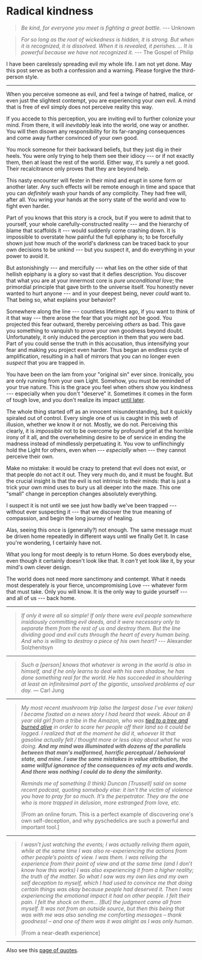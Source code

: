 
# Radical kindness

> _Be kind, for everyone you meet is fighting a great battle._ --- Unknown

> _For so long as the root of wickedness is hidden, it is strong. But when it is recognized, it is dissolved. When it is revealed, it perishes. ... It is powerful because we have not recognized it._ --- The Gospel of Philip

I have been carelessly spreading evil my whole life. I am not yet done. May this post serve as both a confession and a warning. Please forgive the third-person style.

---

When you perceive someone as evil, and feel a twinge of hatred, malice, or even just the slightest contempt, you are experiencing your *own* evil. A mind that is free of evil simply does not perceive reality this way.

If you accede to this perception, you are inviting evil to further colonize your mind. From there, it will *inevitably* leak into the world, one way or another. You will then disown any responsibility for its far-ranging consequences and come away further convinced of your own good.

You mock someone for their backward beliefs, but they just dig in their heels. You were only trying to help them see their idiocy --- or if not exactly them, then at least the rest of the world. Either way, it's surely a net good. Their recalcitrance only proves that they are beyond help.

This nasty encounter will fester in their mind and erupt in some form or another later. Any such effects will be remote enough in time and space that you can _definitely_ wash your hands of any complicity. They had free will, after all. You wring your hands at the sorry state of the world and vow to fight even harder.

Part of you knows that this story is a crock, but if you were to admit that to yourself, your whole carefully-constructed reality --- and the hierarchy of blame that scaffolds it --- would suddenly come crashing down. It is impossible to overstate how painful the full epiphany is; to be forcefully shown just how much of the world's darkness can be traced back to your own decisions to be unkind --- but you suspect it, and do everything in your power to avoid it.

But astonishingly --- and mercifully --- what lies on the other side of that hellish epiphany is a glory so vast that it defies description. You discover that what you are at your innermost core is _pure unconditional love_; the primordial principle that gave birth to the universe itself. You honestly never wanted to hurt anyone --- and in your deepest being, never _could_ want to. That being so, what explains your behavior?

Somewhere along the line --- countless lifetimes ago, if you want to think of it that way --- there arose the fear that you might _not_ be good. You projected this fear outward, thereby perceiving _others_ as bad. This gave you something to vanquish to prove your own goodness beyond doubt. Unfortunately, it only induced the perception in them that _you_ were bad. Part of you could sense the truth in this accusation, thus intensifying your fear and making you project even harder. Thus began an endless cycle of amplification, resulting in a hall of mirrors that you can no longer even _suspect_ that you are trapped in.

You have been on the lam from your "original sin" ever since. Ironically, you are only running from your own Light. Somehow, you must be reminded of your true nature. This is the grace you feel when others show you kindness --- especially when you don't "deserve" it. Sometimes it comes in the form of tough love, and you don't realize its impact [until later](https://www.youtube.com/watch?v=WrZbMXtDuNA).

The whole thing started off as an innocent misunderstanding, but it quickly spiraled out of control. Every single one of us is caught in this web of illusion, whether we know it or not. Mostly, we do not. Perceiving this clearly, it is _impossible_ not to be overcome by profound grief at the horrible irony of it all, and the overwhelming desire to be of service in ending the madness instead of mindlessly perpetuating it. You vow to unflinchingly hold the Light for others, even when --- _especially_ when --- they cannot perceive their own.

Make no mistake: it would be crazy to pretend that evil does not exist, or that people do not act it out. They very much do, and it must be fought. But the crucial insight is that the evil is not intrinsic to their minds: that is just a trick your own mind uses to bury us all deeper into the maze. This one "small" change in perception changes absolutely everything.

I suspect it is not until we see just how badly we've been trapped --- without ever suspecting it --- that we discover the true meaning of compassion, and begin the long journey of healing.

Alas, seeing this once is (generally?) not enough. The same message must be driven home repeatedly in different ways until we finally Get It. In case you're wondering, I certainly have not.

What you long for most deeply is to return Home. So does everybody else, even though it certainly doesn't look like that. It _can't_ yet look like it, by your mind's own clever design.

The world does not need more sanctimony and contempt. What it needs most desperately is your fierce, uncompromising Love --- whatever form that must take. Only you will know. It is the only way to guide yourself --- and all of us --- back home.

---

> _If only it were all so simple! If only there were evil people somewhere insidiously committing evil deeds, and it were necessary only to separate them from the rest of us and destroy them. But the line dividing good and evil cuts through the heart of every human being. And who is willing to destroy a piece of his own heart?_ --- Alexander Solzhenitsyn

---

> _Such a [person] knows that whatever is wrong in the world is also in himself, and if he only learns to deal with his own shadow, he has done something real for the world. He has succeeded in shouldering at least an infinitesimal part of the gigantic, unsolved problems of our day._ — Carl Jung

---

> *My most recent mushroom trip (also the largest dose I've ever taken) I became fixated on a news story I had heard that week. About an 8 year old girl from a tribe in the Amazon, who was [tied to a tree and burned alive](https://www.survivalinternational.org/news/8033) in order to scare her people off their land so it could be logged. I realized that at the moment he did it, whoever lit that gasoline actually felt / thought more or less okay about what he was doing. **And my mind was illuminated with dozens of the parallels between that man's malformed, horrific perceptual / behavioral state, and mine. I saw the same mistakes in value attribution, the same willful ignorance of the consequences of my acts and words. And there was nothing I could do to deny the similarity.***
>
> *Reminds me of something (I think) Duncan [Trussell] said on some recent podcast, quoting somebody else: it isn't the victim of violence you have to pray for so much. It's the perpetrator. They are the one who is more trapped in delusion, more estranged from love, etc.*
>
> [From an online forum. This is a perfect example of discovering one's own self-deception, and why pyschedelics are such a powerful and important tool.]

---

> *I wasn’t just watching the events; I was actually reliving them again, while at the same time I was also re-experiencing the actions from other people’s points of view. I was them. I was reliving the experience from their point of view and at the same time (and I don’t know how this works) I was also experiencing it from a higher reality; the truth of the matter. So what I saw was my own lies and my own self deception to myself, which I had used to convince me that doing certain things was okay because people had deserved it. Then I was experiencing the emotional impact it had on other people. I felt their pain. I felt the shock on them… [But] the judgment came all from myself. It was not from an outside source, but then this being that was with me was also sending me comforting messages – thank goodness! – and one of them was it was alright as I was only human.*
>
> [From a near-death experience]


---

Also see this [page of quotes](https://hackmd.io/@monktastic/radical-kindness-quotes).
